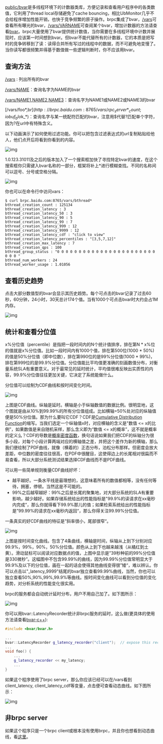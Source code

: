 [public/bvar](https://github.com/brpc/brpc/tree/master/src/bvar/)是多线程环境下的计数器类库，方便记录和查看用户程序中的各类数值，它利用了thread local存储避免了cache bouncing，相比UbMonitor几乎不会给程序增加性能开销，也快于竞争频繁的原子操作。brpc集成了bvar，[/vars](http://brpc.baidu.com:8765/vars)可查看所有曝光的bvar，[/vars/VARNAME](http://brpc.baidu.com:8765/vars/rpc_socket_count)可查阅某个bvar，增加计数器的方法请查看[bvar](bvar.md)。brpc大量使用了bvar提供统计数值，当你需要在多线程环境中计数并展现时，应该第一时间想到bvar。但bvar不能代替所有的计数器，它的本质是把写时的竞争转移到了读：读得合并所有写过的线程中的数据，而不可避免地变慢了。当你读写都很频繁并得基于数值做一些逻辑判断时，你不应该用bvar。

## 查询方法

[/vars](http://brpc.baidu.com:8765/vars) : 列出所有的bvar

[/vars/NAME](http://brpc.baidu.com:8765/vars/rpc_socket_count)：查询名字为NAME的bvar

[/vars/NAME1,NAME2,NAME3](http://brpc.baidu.com:8765/vars/pid;process_cpu_usage;rpc_controller_count)：查询名字为NAME1或NAME2或NAME3的bvar

[/vars/foo*,b$r](http://brpc.baidu.com:8765/vars/rpc_server*_count;iobuf_blo$k_*)：查询名字与某一统配符匹配的bvar，注意用$代替?匹配单个字符，因为?在url中有特殊含义。

以下动画演示了如何使用过滤功能。你可以把包含过滤表达式的url复制粘贴给他人，他们点开后将看到你看到的内容。

![img](../images/vars_1.gif)

1.0.123.31011及之后的版本加入了一个搜索框加快了寻找特定bvar的速度，在这个搜索框你只需键入bvar名称的一部分，框架将补上*进行模糊查找。不同的名称间可以逗号、分号或空格分隔。

![img](../images/vars_2.gif)

你也可以在命令行中访问vars：

```
$ curl brpc.baidu.com:8765/vars/bthread*
bthread_creation_count : 125134
bthread_creation_latency : 3
bthread_creation_latency_50 : 3
bthread_creation_latency_90 : 5
bthread_creation_latency_99 : 7
bthread_creation_latency_999 : 12
bthread_creation_latency_9999 : 12
bthread_creation_latency_cdf : "click to view"
bthread_creation_latency_percentiles : "[3,5,7,12]"
bthread_creation_max_latency : 7
bthread_creation_qps : 100
bthread_group_status : "0 0 0 0 0 0 0 0 0 0 0 0 0 0 0 0 0 0 0 0 0 0 0 0 0 0 "
bthread_num_workers : 24
bthread_worker_usage : 1.01056
```

## 查看历史趋势

点击大部分数值型的bvar会显示其历史趋势。每个可点击的bvar记录了过去60秒，60分钟，24小时，30天总计174个值。当有1000个可点击bvar时大约会占1M内存。

![img](../images/vars_3.gif)

## 统计和查看分位值

x%分位值（percentile）是指把一段时间内的N个统计值排序，排在第N * x%位的值就是x%分位值。比如一段时间内有1000个值，排在第500位(1000 * 50%)的值是50%分位值（即中位数），排在第990位的是99%分位值(1000 * 99%)，排在第999位的是99.9%分位值。分位值能比平均值更准确的刻画数值分布，对衡量系统SLA有重要意义。对于最常见的延时统计，平均值很难反映出实质性的内容，99.9%分位值往往更加关键，它决定了系统能做什么。

分位值可以绘制为CDF曲线和按时间变化时间。

![img](../images/vars_4.png)

上图是CDF曲线。纵轴是延时。横轴是小于纵轴数值的数据比例。很明显地，这个图就是由从10%到99.99%的所有分位值组成。比如横轴=50%处对应的纵轴值便是50%分位值。那为什么要叫它CDF？CDF是[Cumulative Distribution Function](https://en.wikipedia.org/wiki/Cumulative_distribution_function)的缩写。当我们选定一个纵轴值x时，对应横轴的含义是"数值 <= x的比例”，如果数值是来自随机采样，那么含义即为“数值 <= x的概率”，这不就是概率的定义么？CDF的导数是[概率密度函数](https://en.wikipedia.org/wiki/Probability_density_function)，换句话说如果我们把CDF的纵轴分为很多小段，对每个小段计算两端对应的横轴值之差，并把这个差作为新的横轴，那么我们便绘制了PDF曲线，就像（横着的）正态分布，泊松分布那样。但密度会放大差距，中位数的密度往往很高，在PDF中很醒目，这使得边上的长尾相对很扁而不易查看，所以大部分系统测试结果选择CDF曲线而不是PDF曲线。

可以用一些简单规则衡量CDF曲线好坏：

- 越平越好。一条水平线是最理想的，这意味着所有的数值都相等，没有任何等待，拥塞，停顿。当然这是不可能的。
- 99%之后越窄越好：99%之后是长尾的聚集地，对大部分系统的SLA有重要影响，越少越好。如果存储系统给出的性能指标是"99.9%的读请求在xx毫秒内完成“，那么你就得看下99.9%那儿的值；如果检索系统给出的性能指标是”99.99%的请求在xx毫秒内返回“，那么你得关注99.99%分位值。

一条真实的好CDF曲线的特征是”斜率很小，尾部很窄“。 

![img](../images/vars_5.png)

上图是按时间变化曲线。包含了4条曲线，横轴是时间，纵轴从上到下分别对应99.9%，99%，90%，50%分位值。颜色从上到下也越来越浅（从橘红到土黄）。滑动鼠标可以阅读对应数据点的值，上图中显示是”39秒种前的99%分位值是330微秒”。这幅图中不包含99.99%的曲线，因为99.99%分位值常明显大于99.9%及以下的分位值，画在一起的话会使得其他曲线变得很”矮“，难以辨认。你可以点击以"_latency_9999"结尾的bvar独立查看99.99%曲线，当然，你也可以独立查看50%,90%,99%,99.9%等曲线。按时间变化曲线可以看到分位值的变化趋势，对分析系统的性能变化很实用。

brpc的服务都会自动统计延时分布，用户不用自己加了。如下图所示：

![img](../images/vars_6.png)

你可以用bvar::LatencyRecorder统计非brpc服务的延时，这么做(更具体的使用方法请查看[bvar-c++](bvar_c++.md)):

```c++
#include <bvar/bvar.h>
 
...
bvar::LatencyRecorder g_latency_recorder("client");  // expose this recorder
... 
void foo() {
    ...
    g_latency_recorder << my_latency;
    ...
}
```

如果这个程序使用了brpc server，那么你应该已经可以在/vars看到client_latency, client_latency_cdf等变量，点击便可查看动态曲线。如下图所示：

![img](../images/vars_7.png)

## 非brpc server

如果这个程序只是一个brpc client或根本没有使用brpc，并且你也想看到动态曲线，看[这里](dummy_server.md)。
